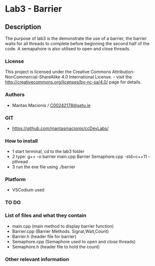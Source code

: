 # Lab3 - Barrier

## Description

The purpose of lab3 is the demonstrate the use of a barrier, the barrier waits for all threads to complete before beginning the second half of the code.
A semapahore is also utilised to open and close threads.

### License
This project is licensed under the Creative Commons Attribution-NonCommercial-ShareAlike 4.0 International License. - visit the http://creativecommons.org/licenses/by-nc-sa/4.0/ page for details.

### Authors
- Mantas Macionis / C00242178@setu.ie
### GIT
- https://github.com/mantasmacionis/ccDevLabs/
### How to install
- 1 start terminal, cd to the lab3 folder
- 2 type: g++ -o barrier main.cpp Barrier Semaphore.cpp -std=c++11 -pthread
- 3 run the exe file using ./barrier

### Platform
- VSCodium used
### TO DO

### List of files and what they contain
- main.cpp (main method to display barrier function)
- Barrier.cpp (Barrier Methods. Signal,Wait,Count)
- Barrier.h (header file for barrier)
- Semaphore.cpp (Semaphore used to open and close threads)
- Semaphore.h (header file to hold the count)

### Other relevant information
